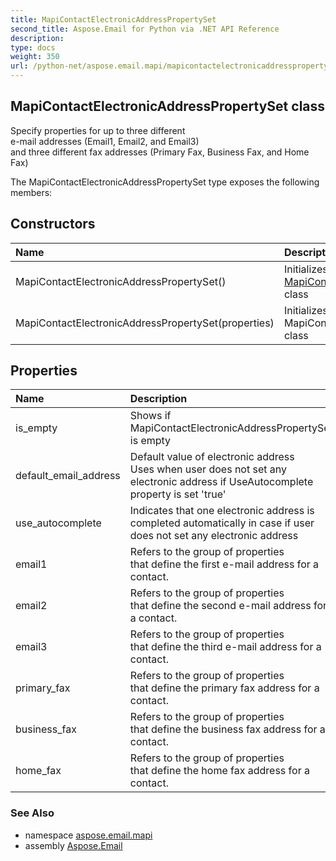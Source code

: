 ```yaml
---
title: MapiContactElectronicAddressPropertySet
second_title: Aspose.Email for Python via .NET API Reference
description: 
type: docs
weight: 350
url: /python-net/aspose.email.mapi/mapicontactelectronicaddresspropertyset/
---
```


## MapiContactElectronicAddressPropertySet class

Specify properties for up to three different <br/>            e-mail addresses (Email1, Email2, and Email3) <br/>            and three different fax addresses (Primary Fax, Business Fax, and Home Fax)

The MapiContactElectronicAddressPropertySet type exposes the following members:
## Constructors
| Name | Description |
| :- | :- |
|MapiContactElectronicAddressPropertySet()|Initializes a new instance of the [MapiContactElectronicAddressPropertySet](/email/python-net/aspose.email.mapi/mapicontactelectronicaddresspropertyset/) class|
|MapiContactElectronicAddressPropertySet(properties)|Initializes a new instance of the MapiContactElectronicAddressPropertySet class|
## Properties
| Name | Description |
| :- | :- |
|is_empty|Shows if MapiContactElectronicAddressPropertySet is empty|
|default_email_address|Default value of electronic address<br/>            Uses when user does not set any electronic address if UseAutocomplete property is set 'true'|
|use_autocomplete|Indicates that one electronic address is completed automatically in case if user does not set any electronic address|
|email1|Refers to the group of properties <br/>            that define the first e-mail address for a contact.|
|email2|Refers to the group of properties <br/>            that define the second e-mail address for a contact.|
|email3|Refers to the group of properties <br/>            that define the third e-mail address for a contact.|
|primary_fax|Refers to the group of properties <br/>            that define the primary fax address for a contact.|
|business_fax|Refers to the group of properties <br/>            that define the business fax address for a contact.|
|home_fax|Refers to the group of properties <br/>            that define the home fax address for a contact.|

### See Also

* namespace [aspose.email.mapi](/email/python-net/aspose.email.mapi/)
* assembly [Aspose.Email](/email/python-net/)

